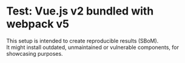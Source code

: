# Test: Vue.js v2 bundled with webpack v5

This setup is intended to create reproducible results (SBoM).  
It might install outdated, unmaintained or vulnerable components, for showcasing purposes.
